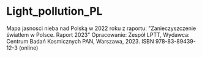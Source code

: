 # Light_pollution_PL
Mapa jasnosci nieba nad Polską w 2022 roku z raportu:
"Zanieczyszczenie światłem w Polsce. Raport 2023" Opracowanie: Zespół LPTT, Wydawca: Centrum Badań Kosmicznych PAN, Warszawa, 2023. ISBN 978-83-89439-12-3 (online)
